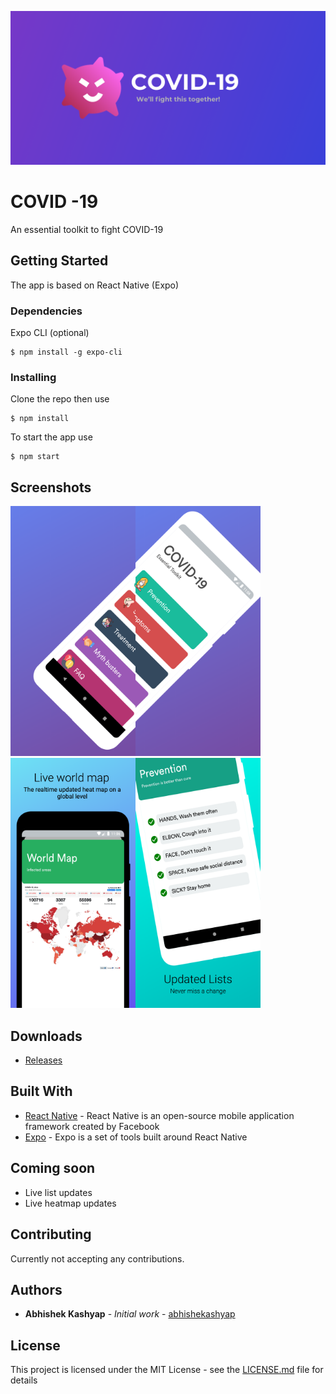 ![Feature graphic](screenshots/Feature_graphic.png "Feature graphic")

# COVID -19

An essential toolkit to fight COVID-19

## Getting Started

The app is based on React Native (Expo)

### Dependencies

Expo CLI (optional)

```
$ npm install -g expo-cli
```

### Installing

Clone the repo then use

```
$ npm install
```

To start the app use

```
$ npm start
```

## Screenshots
<img src="screenshots/mockups/Google-Pixel-3-1.png" alt="Homepage-1" width="200" margin="10"/><img src="screenshots/mockups/Google-Pixel-3-2.png" alt="Homepage-2" width="200" margin="10"/><img src="screenshots/mockups/Google-Pixel-3-3.png" alt="WorldMap" width="200" margin="10"/><img src="screenshots/mockups/Google-Pixel-3-4.png" alt="Prevention" width="200" margin="10"/>

## Downloads
* [Releases](https://github.com/abhishekashyap/covid-19/releases)

## Built With

* [React Native](https://reactnative.dev/) - React Native is an open-source mobile application framework created by Facebook
* [Expo](https://expo.io/) - Expo is a set of tools built around React Native

## Coming soon

* Live list updates
* Live heatmap updates

## Contributing

Currently not accepting any contributions.
<!-- Please read [CONTRIBUTING.md](CONTRIBUTING.md) for details on our code of conduct, and the process for submitting pull requests to us. -->

## Authors

* **Abhishek Kashyap** - *Initial work* - [abhishekashyap](https://github.com/abhishekashyap)

## License

This project is licensed under the MIT License - see the [LICENSE.md](LICENSE.md) file for details
